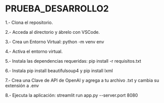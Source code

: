 # PRUEBA_DESARROLLO2
1.- Clona el repositorio.

2.- Acceda al directorio y ábrelo con VSCode.

3.- Crea un Entorno Virtual: python -m venv env

4.- Activa el entorno virtual.

5.- Instala las dependencias requeridas: pip install -r requisitos.txt

6.- Instala pip install beautifulsoup4 y pip install lxml  

7.- Crea una Clave de API de OpenAI y agrega a tu archivo .txt y cambia su extensión a .env

8.- Ejecuta la aplicación: streamlit run app.py --server.port 8080
